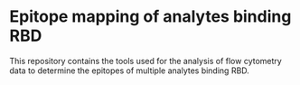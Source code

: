 # Epitope mapping of analytes binding RBD

This repository contains the tools used for the analysis of flow cytometry data to determine the epitopes of multiple analytes binding RBD.